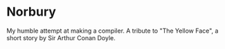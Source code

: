 # Norbury
My humble attempt at making a compiler.  A tribute to "The Yellow Face", a short story by Sir Arthur Conan Doyle. 
